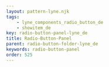 ```yaml
---
layout: pattern-lyne.njk
tags: 
    - lyne_components_radio_button_de
    - showitem_de
key: radio-button-panel-lyne_de
title: Radio-Button-Panel
parent: radio-button-folder-lyne_de
keywords: radio-button-panel
order: 525
---
```


